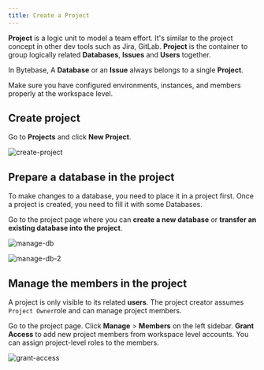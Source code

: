 ```yaml
---
title: Create a Project
---
```


**Project** is a logic unit to model a team effort. It's similar to the project concept in other dev tools such as Jira, GitLab. **Project** is the container to group logically related **Databases**, **Issues** and **Users** together.

In Bytebase, A **Database** or an **Issue** always belongs to a single **Project**.

Make sure you have configured environments, instances, and members properly at the workspace level.

## Create project

Go to **Projects** and click **New Project**.

![create-project](/content/docs/get-started/step-by-step/create-a-project/create-project.webp)

## Prepare a database in the project

To make changes to a database, you need to place it in a project first. Once a project is created, you need to fill it with some Databases.

Go to the project page where you can **create a new database** or **transfer an existing database into the project**.

![manage-db](/content/docs/get-started/step-by-step/create-a-project/manage-db.webp)

![manage-db-2](/content/docs/get-started/step-by-step/create-a-project/manage-db-2.webp)

## Manage the members in the project

A project is only visible to its related **users**. The project creator assumes `Project Owner`role and can manage project members.

Go to the project page. Click **Manage** > **Members** on the left sidebar. **Grant Access** to add new project members from workspace level accounts. You can assign project-level roles to the members.

![grant-access](/content/docs/get-started/step-by-step/create-a-project/grant-access.webp)
